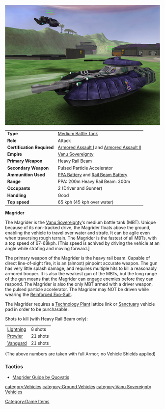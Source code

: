![](images/Magrider.jpg "Magrider.jpg")

|                            |                                                                                                           |
| -------------------------- | --------------------------------------------------------------------------------------------------------- |
| **Type**                   | [Medium Battle Tank](Medium_Battle_Tank "wikilink")                                                       |
| **Role**                   | Attack                                                                                                    |
| **Certification Required** | [Armored Assault I](Armored_Assault_I "wikilink") and [Armored Assault II](Armored_Assault_II "wikilink") |
| **Empire**                 | [Vanu Sovereignty](Vanu_Sovereignty "wikilink")                                                           |
| **Primary Weapon**         | Heavy Rail Beam                                                                                           |
| **Secondary Weapon**       | Pulsed Particle Accelerator                                                                               |
| **Ammunition Used**        | [PPA Battery](PPA_Battery "wikilink") and [Rail Beam Battery](Rail_Beam_Battery "wikilink")               |
| **Range**                  | PPA: 200m Heavy Rail Beam: 300m                                                                           |
| **Occupants**              | 2 (Driver and Gunner)                                                                                     |
| **Handling**               | Good                                                                                                      |
| **Top speed**              | 65 kph (45 kph over water)                                                                                |

**Magrider**

The Magrider is the [Vanu Sovereignty](Vanu_Sovereignty "wikilink")'s
medium battle tank (MBT). Unique because of its non-tracked drive, the
Magrider floats above the ground, enabling the vehicle to travel over
water and strafe. It can be agile even when traversing rough terrain.
The Magrider is the fastest of all MBTs, with a top speed of 67-68kph.
\[This speed is achived by driving the vehicle at an angle while
strafing and moving forward.\]

The primary weapon of the Magrider is the heavy rail beam. Capable of
direct line-of-sight fire, it is an (almost) pinpoint accurate weapon.
The gun has very little splash damage, and requires multiple hits to
kill a reasonably armored trooper. It is also the weakest gun of the
MBTs, but the long range of the gun means that the Magrider can engage
enemies before they can respond. The Magrider is also the only MBT armed
with a driver weapon, the pulsed particle accelerator. The Magrider may
NOT be driven while wearing the [Reinforced
Exo-Suit](Reinforced_Exo-Suit "wikilink").

The Magrider requires a [Technology Plant](Technology_Plant "wikilink")
lattice link or [Sanctuary](Sanctuary "wikilink") vehicle pad in order
to be purchasable.

Shots to kill (with Heavy Rail Beam only):

|                                   |          |
| --------------------------------- | -------- |
| [Lightning](Lightning "wikilink") | 8 shots  |
| [Prowler](Prowler "wikilink")     | 21 shots |
| [Vanguard](Vanguard "wikilink")   | 21 shots |

(The above numbers are taken with full Armor; no Vehicle Shields
applied)

<H3>

Tactics

</H3>

- [Magrider Guide by Quovatis](Magrider_Guide_by_Quovatis "wikilink")

[category:Vehicles](category:Vehicles "wikilink") [category:Ground
Vehicles](category:Ground_Vehicles "wikilink") [category:Vanu
Sovereignty Vehicles](category:Vanu_Sovereignty_Vehicles "wikilink")

[Category:Game Items](Category:Game_Items "wikilink")

